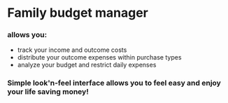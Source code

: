Family budget manager
=====================

### allows you:

- track your income and outcome costs
- distribute your outcome expenses within purchase types
- analyze your budget and restrict daily expenses

### Simple look'n-feel interface allows you to feel easy and enjoy your life saving money!
